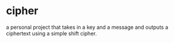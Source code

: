 # cipher
a personal project that takes in a key and a message and outputs a ciphertext using a simple shift cipher.
